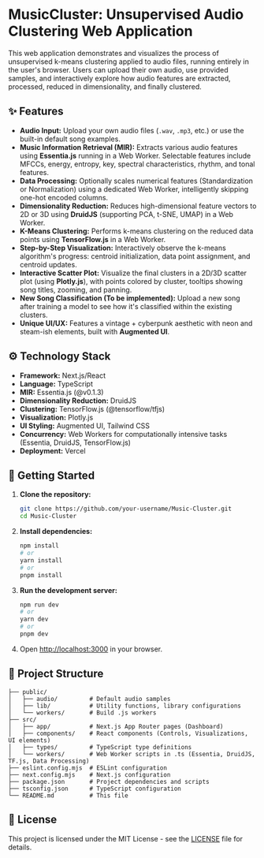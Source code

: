 # MusicCluster: Unsupervised Audio Clustering Web Application

This web application demonstrates and visualizes the process of unsupervised k-means clustering applied to audio files, running entirely in the user's browser. Users can upload their own audio, use provided samples, and interactively explore how audio features are extracted, processed, reduced in dimensionality, and finally clustered.

## ✨ Features

*   **Audio Input:** Upload your own audio files (`.wav`, `.mp3`, etc.) or use the built-in default song examples.
*   **Music Information Retrieval (MIR):** Extracts various audio features using **Essentia.js** running in a Web Worker. Selectable features include MFCCs, energy, entropy, key, spectral characteristics, rhythm, and tonal features.
*   **Data Processing:** Optionally scales numerical features (Standardization or Normalization) using a dedicated Web Worker, intelligently skipping one-hot encoded columns.
*   **Dimensionality Reduction:** Reduces high-dimensional feature vectors to 2D or 3D using **DruidJS** (supporting PCA, t-SNE, UMAP) in a Web Worker.
*   **K-Means Clustering:** Performs k-means clustering on the reduced data points using **TensorFlow.js** in a Web Worker.
*   **Step-by-Step Visualization:** Interactively observe the k-means algorithm's progress: centroid initialization, data point assignment, and centroid updates.
*   **Interactive Scatter Plot:** Visualize the final clusters in a 2D/3D scatter plot (using **Plotly.js**), with points colored by cluster, tooltips showing song titles, zooming, and panning.
*   **New Song Classification (To be implemented):** Upload a new song after training a model to see how it's classified within the existing clusters.
*   **Unique UI/UX:** Features a vintage + cyberpunk aesthetic with neon and steam-ish elements, built with **Augmented UI**.

## ⚙️ Technology Stack

*   **Framework:** Next.js/React
*   **Language:** TypeScript
*   **MIR:** Essentia.js (@v0.1.3)
*   **Dimensionality Reduction:** DruidJS
*   **Clustering:** TensorFlow.js (@tensorflow/tfjs)
*   **Visualization:** Plotly.js
*   **UI Styling:** Augmented UI, Tailwind CSS
*   **Concurrency:** Web Workers for computationally intensive tasks (Essentia, DruidJS, TensorFlow.js)
*   **Deployment:** Vercel

## 🚀 Getting Started

1.  **Clone the repository:**
    ```bash
    git clone https://github.com/your-username/Music-Cluster.git
    cd Music-Cluster
    ```
2.  **Install dependencies:**
    ```bash
    npm install
    # or
    yarn install
    # or
    pnpm install
    ```
3.  **Run the development server:**
    ```bash
    npm run dev
    # or
    yarn dev
    # or
    pnpm dev
    ```
4.  Open [http://localhost:3000](http://localhost:3000) in your browser.

## 📂 Project Structure

```
├── public/
│   ├── audio/         # Default audio samples
│   ├── lib/           # Utility functions, library configurations
│   └── workers/       # Build .js workers
├── src/
│   ├── app/           # Next.js App Router pages (Dashboard)
│   ├── components/    # React components (Controls, Visualizations, UI elements)
│   ├── types/         # TypeScript type definitions
│   └── workers/       # Web Worker scripts in .ts (Essentia, DruidJS, TF.js, Data Processing)
├── eslint.config.mjs  # ESLint configuration
├── next.config.mjs    # Next.js configuration
├── package.json       # Project dependencies and scripts
├── tsconfig.json      # TypeScript configuration
└── README.md          # This file
```

## 📄 License

This project is licensed under the MIT License - see the [LICENSE](LICENSE) file for details. 